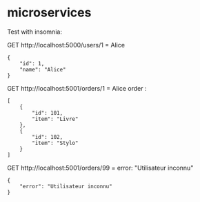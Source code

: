# microservices

Test with insomnia:

GET http://localhost:5000/users/1 = Alice
```
{
	"id": 1,
	"name": "Alice"
}
```

GET http://localhost:5001/orders/1 = Alice order : 
```
[
	{
		"id": 101,
		"item": "Livre"
	},
	{
		"id": 102,
		"item": "Stylo"
	}
]
```

GET http://localhost:5001/orders/99 = error: "Utilisateur inconnu"
```
{
	"error": "Utilisateur inconnu"
}
```